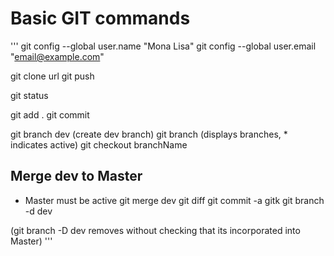 # Basic GIT commands
'''
git config --global user.name "Mona Lisa"
git config --global user.email "email@example.com"

git clone url
git push

git status

git add .
git commit

git branch dev (create dev branch)
git branch (displays branches, * indicates active)
git checkout branchName 

## Merge dev to Master
- Master must be active
git merge dev
git diff
git commit -a
gitk
git branch -d dev

(git branch -D dev removes without checking that its incorporated into Master)
'''
